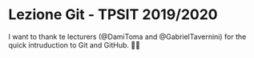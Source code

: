 # Lezione Git - TPSIT 2019/2020
I want to thank te lecturers (@DamiToma and @GabrielTavernini) for the quick intruduction to Git and GitHub. 👨‍💻
